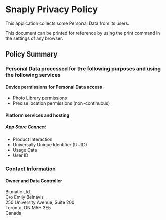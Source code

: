 # Snaply Privacy Policy

This application collects some Personal Data from its users.

This document can be printed for reference by using the print command in the settings of any browser.

## Policy Summary

### Personal Data processed for the following purposes and using the following services

#### Device permissions for Personal Data access

- Photo Library permissions
- Precise location permissions (non-continuous)

#### Platform services and hosting

##### App Store Connect

- Product Interaction
- Universally Unique Identifier (UUID)
- Usage Data
- User ID

### Contact Information

#### Owner and Data Controller

<p>
Bitmatic Ltd.<br>
C/o Emily Belnavis <br>
250 University Avenue, Suite 200 <br>
Toronto, ON M5H 3E5 <br>
Canada
</p>


